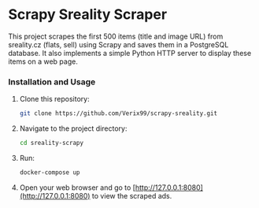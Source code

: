 # Scrapy Sreality Scraper

This project scrapes the first 500 items (title and image URL) from sreality.cz (flats, sell) using Scrapy and saves them in a PostgreSQL database. It also implements a simple Python HTTP server to display these items on a web page.

### Installation and Usage

1. Clone this repository:

    ```bash
    git clone https://github.com/Verix99/scrapy-sreality.git
    ```

2. Navigate to the project directory:

    ```bash
    cd sreality-scrapy
    ```

3. Run:

    ```bash
    docker-compose up
    ```

4. Open your web browser and go to [http://127.0.0.1:8080](http://127.0.0.1:8080) to view the scraped ads.
